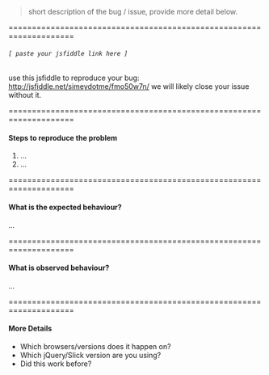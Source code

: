 > short description of the bug / issue, provide more detail below.

====================================================================

###### `[ paste your jsfiddle link here ]`

use this jsfiddle to reproduce your bug:
http://jsfiddle.net/simeydotme/fmo50w7n/
we will likely close your issue without it.

====================================================================

#### Steps to reproduce the problem

1. ...
2. ...

====================================================================

#### What is the expected behaviour?

...

====================================================================

#### What is observed behaviour?

...

====================================================================

#### More Details

- Which browsers/versions does it happen on?
- Which jQuery/Slick version are you using?
- Did this work before?
